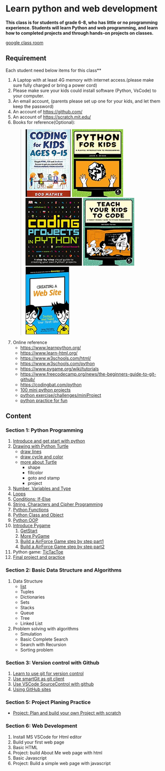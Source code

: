 # Learn python and web development

**This class is for students of grade 6-8, who has little or no programming experience.
Students will learn Python and web programming, and learn how to completed projects and through hands-on projects on classes.**


[google class room](https://classroom.google.com/c/MTY0MDUyNDMyMjUx)

## Requirement

 Each student need  below items for this class**

1. A Laptop with at least 4G memory with internet access.(please make sure fully charged or bring a power cord)
2. Please make sure your kids could install software (Python, VsCode) to your computer.
3. An email account, (parents please set up one for your kids, and let them keep the password)
4. An account of <https://github.com/>
5. An account of <https://scratch.mit.edu/>
6. Books for reference(Optional):
   > ![](../images/Coding_for_kids_.jpg) ![](../images/image4.png) ![](../images/image1.png) ![](../images/image8.png)   ![](../images/CreatingAWebSite.jpg)
7. Online reference
   - <https://www.learnpython.org/>
   - <https://www.learn-html.org/>
   - <https://www.w3schools.com/html/>
   - <https://www.w3schools.com/python>
   - <https://www.pygame.org/wiki/tutorials>
   - <https://www.freecodecamp.org/news/the-beginners-guide-to-git-github/>
   - <https://codingbat.com/python>
   - [100 mini python projects](https://github.com/Python-World/python-mini-projects)
   - [python exercise/challenges/miniProject](https://www.w3resource.com/python-exercises/)
   - [python practice for fun](https://edabit.com/challenges/python3)

## Content

### Section 1: Python Programming

1. [Introduce and get start with python](2_LearnPython/01.GetStartWithPython.md)
2. [Drawing with Python Turtle](./2_LearnPython/02.1_DrawingWithPythonTurtle.md)
   - [draw lines](2_LearnPython/02.DrawingWithPythonTurtle.md)
   - [draw cycle and color](./2_LearnPython/02.2_Turtle_DrawCycleAndColor.md)
   - [more about Turtle](./2_LearnPython/02.4_Turtle_more.md)
     - shape
     - fillcolor
     - goto and stamp
     - project
3. [Number, Variables and Type](2_LearnPython/03.Number_and_Variables.md)
4. [Loops](2_LearnPython/04.Loop.md)
5. [Conditions: If-Else](./2_LearnPython/05_If_Else.md)
6. [String, Characters and Cipher Programming](2_LearnPython/06.StringAndCharacter.md)
7. [Python Functions](2_LearnPython/07.Functions.md)
8. [Python Class and Object](./2_LearnPython/08_Python_Class_and_Object.md)
9. [Python OOP](./2_LearnPython/09.PythonOOP.md)
10. [Introduce Pygame](./2_LearnPython/10.1.PyGame01.md)
    1. [GetStart](./2_LearnPython/10.1.PyGame01.md)
    2. [More PyGame](./2_LearnPython/10.2.PyGame02.md)
    3. [Build a AirForce Game step by step part1](2_LearnPython/10.3.PyGameStepByStep-1.md)
    4. [Build a AirForce Game step by step part2](2_LearnPython/10.4.PyGameStepByStep-2.md)
11. Python game: [TicTacToe](./2_LearnPython/11.TicTacToe.md)
12. [Final project and practice](2_LearnPython/12.FinalProject.md)

### Section 2: Basic Data Structure and Algorithms

1. Data Structure
   - [list](3_Algorithm/3.1_list.md)
   - Tuples
   - Dictionaries
   - Sets
   - Stacks
   - Queue
   - Tree
   - Linked List
2. Problem solving with algorithms
   - Simulation
   - Basic Complete Search
   - Search with Recursion
   - Sorting problem

### Section 3: Version control with Github

1. [Learn to use git for version control](../Tools/Git.01-LearnToUseGitForVersionControl.md)
2. [Use smartGit as git client](../Tools/Git.02-UserSmartGitAsGitClient.md)
3. [Use VSCode SourceControl with github](./4_Github/4.1_GithubAndVSCode.md)
4. [Using GitHub sites](../Tools/Git.03-UseGitHubSite.md)

### Section 5: Project Planing Practice

- [Project: Plan and build your own Project with scratch](0_projectPlan/index.md)
### Section 6: Web Development

1. Install MS VSCode for Html editor
2. Build your first web page
3. Basic HTML
4. Project: build About Me web page with html
5. Basic Javascript
6. Project: Build a simple web page with javascript
